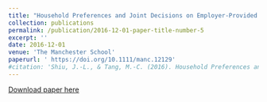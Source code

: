 ```yaml
---
title: "Household Preferences and Joint Decisions on Employer-Provided Health Insurance Access"
collection: publications
permalink: /publication/2016-12-01-paper-title-number-5
excerpt: ''
date: 2016-12-01
venue: 'The Manchester School'
paperurl: ' https://doi.org/10.1111/manc.12129'
#citation: 'Shiu, J.-L., & Tang, M.-C. (2016). Household Preferences and Joint Decisions on Employer-Provided Health Insurance Access. Manchester School, 84(6), 723-748. '
---
```


[Download paper here](https://www.dropbox.com/s/lmy1zf3goarzp0i/MS.pdf?dl=0)
